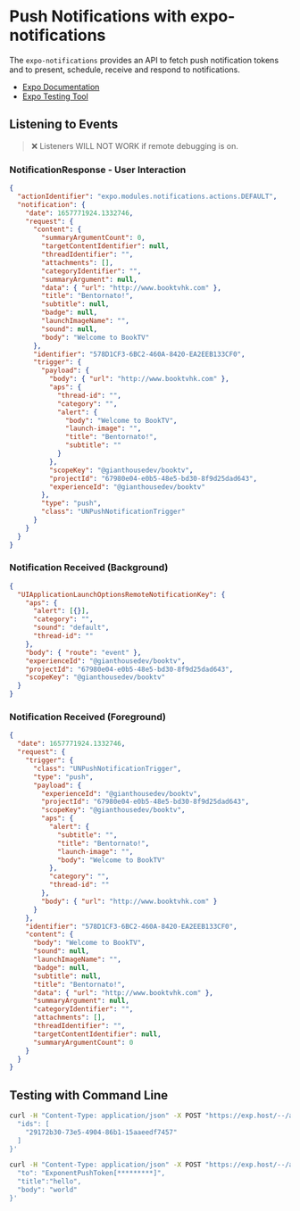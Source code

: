 # Push Notifications with expo-notifications

The `expo-notifications` provides an API to fetch push notification tokens and to present, schedule, receive and respond to notifications.

- [Expo Documentation](https://docs.expo.dev/versions/latest/sdk/notifications/#listening-to-notification-events)
- [Expo Testing Tool](https://expo.dev/notifications)

## Listening to Events

> ❌ Listeners WILL NOT WORK if remote debugging is on.

### NotificationResponse - User Interaction

```json
{
  "actionIdentifier": "expo.modules.notifications.actions.DEFAULT",
  "notification": {
    "date": 1657771924.1332746,
    "request": {
      "content": {
        "summaryArgumentCount": 0,
        "targetContentIdentifier": null,
        "threadIdentifier": "",
        "attachments": [],
        "categoryIdentifier": "",
        "summaryArgument": null,
        "data": { "url": "http://www.booktvhk.com" },
        "title": "Bentornato!",
        "subtitle": null,
        "badge": null,
        "launchImageName": "",
        "sound": null,
        "body": "Welcome to BookTV"
      },
      "identifier": "578D1CF3-6BC2-460A-8420-EA2EEB133CF0",
      "trigger": {
        "payload": {
          "body": { "url": "http://www.booktvhk.com" },
          "aps": {
            "thread-id": "",
            "category": "",
            "alert": {
              "body": "Welcome to BookTV",
              "launch-image": "",
              "title": "Bentornato!",
              "subtitle": ""
            }
          },
          "scopeKey": "@gianthousedev/booktv",
          "projectId": "67980e04-e0b5-48e5-bd30-8f9d25dad643",
          "experienceId": "@gianthousedev/booktv"
        },
        "type": "push",
        "class": "UNPushNotificationTrigger"
      }
    }
  }
}
```

### Notification Received (Background)

```json
{
  "UIApplicationLaunchOptionsRemoteNotificationKey": {
    "aps": {
      "alert": [{}],
      "category": "",
      "sound": "default",
      "thread-id": ""
    },
    "body": { "route": "event" },
    "experienceId": "@gianthousedev/booktv",
    "projectId": "67980e04-e0b5-48e5-bd30-8f9d25dad643",
    "scopeKey": "@gianthousedev/booktv"
  }
}
```

### Notification Received (Foreground)

```json
{
  "date": 1657771924.1332746,
  "request": {
    "trigger": {
      "class": "UNPushNotificationTrigger",
      "type": "push",
      "payload": {
        "experienceId": "@gianthousedev/booktv",
        "projectId": "67980e04-e0b5-48e5-bd30-8f9d25dad643",
        "scopeKey": "@gianthousedev/booktv",
        "aps": {
          "alert": {
            "subtitle": "",
            "title": "Bentornato!",
            "launch-image": "",
            "body": "Welcome to BookTV"
          },
          "category": "",
          "thread-id": ""
        },
        "body": { "url": "http://www.booktvhk.com" }
      }
    },
    "identifier": "578D1CF3-6BC2-460A-8420-EA2EEB133CF0",
    "content": {
      "body": "Welcome to BookTV",
      "sound": null,
      "launchImageName": "",
      "badge": null,
      "subtitle": null,
      "title": "Bentornato!",
      "data": { "url": "http://www.booktvhk.com" },
      "summaryArgument": null,
      "categoryIdentifier": "",
      "attachments": [],
      "threadIdentifier": "",
      "targetContentIdentifier": null,
      "summaryArgumentCount": 0
    }
  }
}
```

## Testing with Command Line

```sh
curl -H "Content-Type: application/json" -X POST "https://exp.host/--/api/v2/push/getReceipts" -d '{
  "ids": [
    "29172b30-73e5-4904-86b1-15aaeedf7457"
  ]
}'

curl -H "Content-Type: application/json" -X POST "https://exp.host/--/api/v2/push/send" -d '{
  "to": "ExponentPushToken[*********]",
  "title":"hello",
  "body": "world"
}'
```
